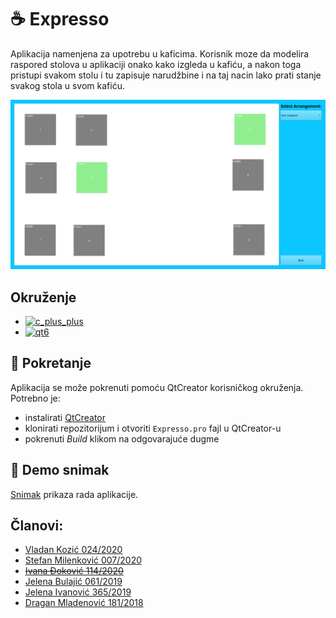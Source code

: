 # :coffee: Expresso

Aplikacija namenjena za upotrebu u kaficima.
Korisnik moze da modelira raspored stolova u aplikaciji onako kako izgleda u kafiću, a nakon toga pristupi svakom stolu i tu zapisuje narudžbine i na taj nacin lako prati stanje svakog stola u svom kafiću.

![screenshot](resources/expresso_screenshot.png)

## Okruženje

- [![c_plus_plus](https://img.shields.io/badge/Language-C%2B%2B-red)](https://www.cplusplus.com/)<br>
- [![qt6](https://img.shields.io/badge/Framework-Qt6-blue)](https://doc.qt.io/qt-6/) <br>

## :hammer: Pokretanje

Aplikacija se može pokrenuti pomoću QtCreator korisničkog okruženja.
Potrebno je:
- instalirati [QtCreator](https://www.qt.io/product/development-tools)
- klonirati repozitorijum i otvoriti `Expresso.pro` fajl u QtCreator-u
- pokrenuti *Build* klikom na odgovarajuće dugme

## :movie_camera: Demo snimak

[Snimak]() prikaza rada aplikacije.

## Članovi:
 - <a href="https://gitlab.com/Zicko01">Vladan Kozić 024/2020</a>
 - <a href="https://gitlab.com/stemil01">Stefan Milenković 007/2020</a>
 - <a href="https://gitlab.com/ivanadj">~~Ivana Đoković 114/2020~~</a>
 - <a href="https://gitlab.com/jelenab">Jelena Bulajić 061/2019</a>
 - <a href="https://gitlab.com/ivanoviccjelenaa">Jelena Ivanović 365/2019</a>
 - <a href="https://gitlab.com/dragan777">Dragan Mladenović 181/2018</a>

